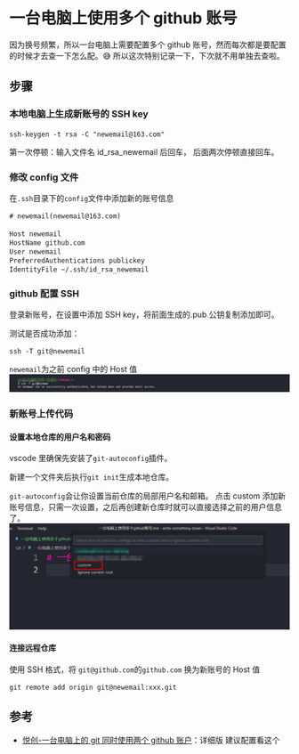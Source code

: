 # 一台电脑上使用多个 github 账号

因为换号频繁，所以一台电脑上需要配置多个 github 账号，然而每次都是要配置的时候才去查一下怎么配。😅 所以这次特别记录一下，下次就不用单独去查啦。

## 步骤

### 本地电脑上生成新账号的 SSH key

```
ssh-keygen -t rsa -C "newemail@163.com"
```

第一次停顿：输入文件名 id_rsa_newemail 后回车，
后面两次停顿直接回车。

### 修改 config 文件

在`.ssh`目录下的`config`文件中添加新的账号信息

```
# newemail(newemail@163.com)

Host newemail
HostName github.com
User newemail
PreferredAuthentications publickey
IdentityFile ~/.ssh/id_rsa_newemail
```

### github 配置 SSH

登录新账号，在设置中添加 SSH key，将前面生成的.pub 公钥复制添加即可。

测试是否成功添加：

```
ssh -T git@newemail
```

`newemail`为之前 config 中的 Host 值
![ssh test success](../images/QA-ssh-test-success.png)

### 新账号上传代码

#### 设置本地仓库的用户名和密码

vscode 里确保先安装了`git-autoconfig`插件。

新建一个文件夹后执行`git init`生成本地仓库。

`git-autoconfig`会让你设置当前仓库的局部用户名和邮箱。
点击 custom 添加新账号信息，只需一次设置，之后再创建新仓库时就可以直接选择之前的用户信息了。
![git-autoconfig add custom](../images/QA-add-custom-config.png)

#### 连接远程仓库

使用 SSH 格式，将 `git@github.com`的`github.com` 换为新账号的 Host 值

```
git remote add origin git@newemail:xxx.git
```

## 参考

- [悦创-一台电脑上的 git 同时使用两个 github 账户](https://blog.51cto.com/aiyc/5151146)：详细版 建议配置看这个
